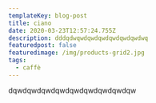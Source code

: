 ```yaml
---
templateKey: blog-post
title: ciano
date: 2020-03-23T12:57:24.755Z
description: dddqdwqwdqwdqwdqwdqwdqwdwq
featuredpost: false
featuredimage: /img/products-grid2.jpg
tags:
  - caffè
---
```

dqwdqwdqwdqwdqwdqwdqwdqwdqw